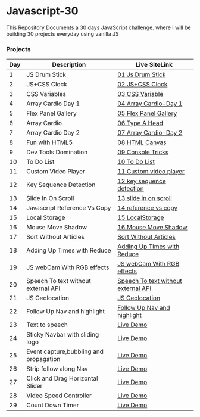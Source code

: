 # Javascript-30

This Repository Documents a 30 days JavaScript challenge. where I will be building 30 projects everyday using vanilla JS

### Projects

| Day | Description          | Live SiteLink                                                                      | 
| --- | -------------------- | ---------------------------------------------------------------------------------- | 
| 1   | JS Drum Stick        | [01 Js Drum Stick](https://fevenseyfu.github.io/Javascript-30/01-Javascript-drum-kit/)     | 
| 2   | JS+CSS Clock         | [02 JS+CSS Clock](https://fevenseyfu.github.io/Javascript-30/02-JS-and-CSS-Clock/)         |
| 3   | CSS Variables        | [03 CSS Variable](https://fevenseyfu.github.io/Javascript-30/03-CSS-Variables/)            | 
| 4   | Array Cardio Day 1   | [04 Array Cardio-Day 1](https://fevenseyfu.github.io/Javascript-30/04-Array-Cardio-day-1/) | 
| 5   | Flex Panel Gallery   | [05 Flex Panel Gallery](https://fevenseyfu.github.io/Javascript-30/05-Flex-Panel-Gallery/) | 
| 6   | Array Cardio         | [06 Type A Head](https://fevenseyfu.github.io/Javascript-30/06-Type-Ahead/)                | 
| 7   | Array Cardio Day 2   | [07 Array Cardio-Day 2](https://fevenseyfu.github.io/Javascript-30/07-Array-Cardio-Day-2/) | 
| 8   | Fun with HTML5       | [08 HTML Canvas](https://fevenseyfu.github.io/Javascript-30/08-Fun-With-HTML5/)            |
| 9   | Dev Tools Domination | [09 Console Tricks](https://fevenseyfu.github.io/Javascript-30/09-Dev-Tools-Domination/)   |
| 10  | To Do List           | [10 To Do List](https://fevenseyfu.github.io/Javascript-30/10-ToDo-List/)                  |
| 11  | Custom Video Player  | [11 Custom video player](https://fevenseyfu.github.io/Javascript-30/11-Custom-video-player/)|
| 12  | Key Sequence Detection | [12 key sequence detection](https://fevenseyfu.github.io/Javascript-30/12-key-sequence-detection/)|
| 13  | Slide In On Scroll| [13 slide in on scroll](https://fevenseyfu.github.io/Javascript-30/13-slide-in-on-scroll/)|
| 14  | Javascript Reference Vs Copy| [14 reference vs copy](https://fevenseyfu.github.io/Javascript-30/14-reference-vs-copy/)|
| 15  | Local Storage| [15 LocalStorage](https://fevenseyfu.github.io/Javascript-30/15-LocalStorage/)|
| 16  | Mouse Move Shadow| [16 Mouse Move Shadow](https://fevenseyfu.github.io/Javascript-30/16-mouse-move-shadow/)|
| 17  | Sort Without Articles| [Sort Without Articles](https://fevenseyfu.github.io/Javascript-30/17-sort-without-articles/)|
| 18  | Adding Up Times with Reduce| [Adding Up Times with Reduce](https://fevenseyfu.github.io/Javascript-30/18-Adding-Up-Times-with-Reduce/)|
| 19  | JS webCam With RGB effects| [JS webCam With RGB effects](https://fevenseyfu.github.io/Javascript-30/19-webcam-fun/)|
| 20  | Speech To text without external API| [Speech To text without external API](https://fevenseyfu.github.io/Javascript-30/20-speech-detection/)|
| 21  | JS Geolocation| [JS Geolocation](https://fevenseyfu.github.io/Javascript-30/21-Geo-location/)|
| 22  | Follow Up Nav and highlight| [Follow Up Nav and highlight](https://fevenseyfu.github.io/Javascript-30/22-follow-along-link/)|
| 23  | Text to speech| [Live Demo](https://fevenseyfu.github.io/Javascript-30/23-speech-syntesis/)|
| 24  | Sticky Navbar with sliding logo| [Live Demo](https://fevenseyfu.github.io/Javascript-30/24-sticky-nav/)|
| 25  | Event capture,bubbling and propagation| [Live Demo](https://fevenseyfu.github.io/Javascript-30/25-event-Capture-propagation-bubbling/)|
| 26  | Strip follow along Nav| [Live Demo](https://fevenseyfu.github.io/Javascript-30/26-stripe-follow-along-nav/)|
| 27  | Click and Drag Horizontal Slider| [Live Demo](https://fevenseyfu.github.io/Javascript-30/27-Click&Drag/)|
| 28  | Video Speed Controller| [Live Demo](https://fevenseyfu.github.io/Javascript-30/28-Video-Speed-Controller/)|
| 29  | Count Down Timer| [Live Demo](https://fevenseyfu.github.io/Javascript-30/29-Countdonw-Timer/)|